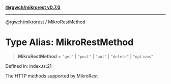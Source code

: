 [**@rgwch/mikrorest v0.7.0**](../README.md)

***

[@rgwch/mikrorest](../globals.md) / MikroRestMethod

# Type Alias: MikroRestMethod

> **MikroRestMethod** = `"get"` \| `"post"` \| `"put"` \| `"delete"` \| `"options"`

Defined in: index.ts:21

The HTTP methods supported by MikroRest
